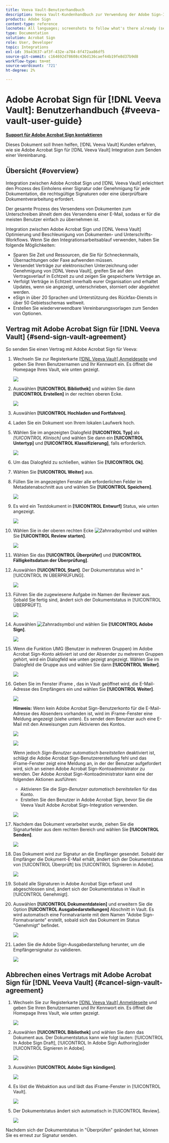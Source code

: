 ```yaml
---
title: Veeva Vault-Benutzerhandbuch
description: Veeva Vault-Kundenhandbuch zur Verwendung der Adobe Sign-Integration mit Veeva
products: Adobe Sign
content-type: reference
locnotes: All languages; screenshots to follow what's there already (seems there is a mix within a given language version of the article)
type: Documentation
solution: Acrobat Sign
role: User, Developer
topic: Integrations
exl-id: 39a43637-af3f-432e-a784-8f472aa86df5
source-git-commit: c164692d78608c436d136caef44b19fe8d37b9d8
workflow-type: tm+mt
source-wordcount: '721'
ht-degree: 2%

---
```


# Adobe Acrobat Sign für [!DNL Veeva Vault]: Benutzerhandbuch {#veeva-vault-user-guide}

[**Support für Adobe Acrobat Sign kontaktieren**](https://adobe.com/go/adobesign-support-center_de)

Dieses Dokument soll Ihnen helfen, [!DNL Veeva Vault] Kunden erfahren, wie sie Adobe Acrobat Sign für [!DNL Veeva Vault] Integration zum Senden einer Vereinbarung.

## Übersicht {#overview}

Integration zwischen Adobe Acrobat Sign und [!DNL Veeva Vault] erleichtert den Prozess des Einholens einer Signatur oder Genehmigung für jede Dokumentation, die rechtsgültige Signaturen oder eine überprüfbare Dokumentverarbeitung erfordert.

Der gesamte Prozess des Versendens von Dokumenten zum Unterschreiben ähnelt dem des Versendens einer E-Mail, sodass er für die meisten Benutzer einfach zu übernehmen ist.

Integration zwischen Adobe Acrobat Sign und [!DNL Veeva Vault] Optimierung und Beschleunigung von Dokumenten- und Unterschrifts-Workflows. Wenn Sie den Integrationsarbeitsablauf verwenden, haben Sie folgende Möglichkeiten:

* Sparen Sie Zeit und Ressourcen, die Sie für Schneckenmails, Übernachtungen oder Faxe aufwenden müssen.
* Versendet Verträge zur elektronischen Unterzeichnung oder Genehmigung von [!DNL Veeva Vault], greifen Sie auf den Vertragsverlauf in Echtzeit zu und zeigen Sie gespeicherte Verträge an.
* Verfolgt Verträge in Echtzeit innerhalb eurer Organisation und erhaltet Updates, wenn sie angezeigt, unterschrieben, storniert oder abgelehnt werden.
* eSign in über 20 Sprachen und Unterstützung des Rückfax-Diensts in über 50 Gebietsschemas weltweit.
* Erstellen Sie wiederverwendbare Vereinbarungsvorlagen zum Senden von Optionen.

## Vertrag mit Adobe Acrobat Sign für [!DNL Veeva Vault] {#send-sign-vault-agreement}

So senden Sie einen Vertrag mit Adobe Acrobat Sign für Veeva:

1. Wechseln Sie zur Registerkarte [[!DNL Veeva Vault] Anmeldeseite](https://login.veevavault.com/) und geben Sie Ihren Benutzernamen und Ihr Kennwort ein. Es öffnet die Homepage Ihres Vault, wie unten gezeigt.

   ![](images/vault-home.png)

1. Auswählen **[!UICONTROL Bibliothek]** und wählen Sie dann **[!UICONTROL Erstellen]** in der rechten oberen Ecke.

   ![](images/create-library.png)

1. Auswählen **[!UICONTROL Hochladen und Fortfahren]**.

1. Laden Sie ein Dokument von Ihrem lokalen Laufwerk hoch.

1. Wählen Sie im angezeigten Dialogfeld **[!UICONTROL Typ]** als *[!UICONTROL Klinisch]* und wählen Sie dann ein **[!UICONTROL Untertyp]** und **[!UICONTROL Klassifizierung]**, falls erforderlich.


   ![](images/choose-document-type.png)

1. Um das Dialogfeld zu schließen, wählen Sie **[!UICONTROL Ok]**.

1. Wählen Sie **[!UICONTROL Weiter]** aus.

1. Füllen Sie im angezeigten Fenster alle erforderlichen Felder im Metadatenabschnitt aus und wählen Sie **[!UICONTROL Speichern]**.

   ![](images/metadata-details.png)

1. Es wird ein Testdokument in **[!UICONTROL Entwurf]** Status, wie unten angezeigt.

   ![](images/document-draft.png)

1. Wählen Sie in der oberen rechten Ecke ![Zahnradsymbol](images/icon-gear.png) und wählen Sie **[!UICONTROL Review starten]**.

   ![](images/start-review.png)

1. Wählen Sie das **[!UICONTROL Überprüfer]** und **[!UICONTROL Fälligkeitsdatum der Überprüfung]**.

1. Auswählen **[!UICONTROL Start]**. Der Dokumentstatus wird in &quot; [!UICONTROL IN ÜBERPRÜFUNG].

   ![](images/in-review.png)

1. Führen Sie die zugewiesene Aufgabe im Namen der Reviewer aus. Sobald Sie fertig sind, ändert sich der Dokumentstatus in [!UICONTROL ÜBERPRÜFT].

   ![](images/reviewed-status.png)

1. Auswählen ![Zahnradsymbol](images/icon-gear.png) und wählen Sie **[!UICONTROL Adobe Sign]**.

   ![](images/select-adobe-sign.png)

1. Wenn die Funktion UMG (Benutzer in mehreren Gruppen) im Adobe Acrobat Sign-Konto aktiviert ist und der Absender zu mehreren Gruppen gehört, wird ein Dialogfeld wie unten gezeigt angezeigt. Wählen Sie im Dialogfeld die Gruppe aus und wählen Sie dann **[!UICONTROL Weiter]**.

   ![](images/umg-dialog.png)

1. Geben Sie im Fenster iFrame , das in Vault geöffnet wird, die E-Mail-Adresse des Empfängers ein und wählen Sie **[!UICONTROL Weiter]**.

   ![](images/iframe.png)

   **Hinweis:** Wenn kein Adobe Acrobat Sign-Benutzerkonto für die E-Mail-Adresse des Absenders vorhanden ist, wird im iFrame-Fenster eine Meldung angezeigt (siehe unten). Es sendet dem Benutzer auch eine E-Mail mit den Anweisungen zum Aktivieren des Kontos.

   ![](images/iFrame-registration-message.png)

   ![](images/iFrame-confirm-email.png)

   Wenn jedoch *Sign-Benutzer automatisch bereitstellen* deaktiviert ist, schlägt die Adobe Acrobat Sign-Benutzererstellung fehl und das iFrame-Fenster zeigt eine Meldung an, in der der Benutzer aufgefordert wird, sich an seinen Adobe Acrobat Sign-Kontoadministrator zu wenden. Der Adobe Acrobat Sign-Kontoadministrator kann eine der folgenden Aktionen ausführen:

   * Aktivieren Sie die *Sign-Benutzer automatisch bereitstellen* für das Konto.
   * Erstellen Sie den Benutzer in Adobe Acrobat Sign, bevor Sie die Veeva Vault Adobe Acrobat Sign-Integration verwenden.

   ![](images/iFrame-contact-administrator.png)

1. Nachdem das Dokument verarbeitet wurde, ziehen Sie die Signaturfelder aus dem rechten Bereich und wählen Sie **[!UICONTROL Senden]**.

   ![](images/add-signature-fields.png)

1. Das Dokument wird zur Signatur an die Empfänger gesendet. Sobald der Empfänger die Dokument-E-Mail erhält, ändert sich der Dokumentstatus von [!UICONTROL Überprüft] bis [!UICONTROL Signieren in Adobe].

   ![](images/in-adobe-signing.png)

1. Sobald alle Signaturen in Adobe Acrobat Sign erfasst und abgeschlossen sind, ändert sich der Dokumentstatus in Vault in [!UICONTROL Genehmigt].

1. Auswählen **[!UICONTROL Dokumentdateien]** und erweitern Sie die Option **[!UICONTROL Ausgabedarstellungen]** Abschnitt in Vault. Es wird automatisch eine Formatvariante mit dem Namen &quot;Adobe Sign-Formatvariante&quot; erstellt, sobald sich das Dokument im Status &quot;Genehmigt&quot; befindet.

   ![](images/document-files.png)

1. Laden Sie die Adobe Sign-Ausgabedarstellung herunter, um die Empfängersignatur zu validieren.

   ![](images/verify-signature.png)

## Abbrechen eines Vertrags mit Adobe Acrobat Sign für [!DNL Veeva Vault] {#cancel-sign-vault-agreement}

1. Wechseln Sie zur Registerkarte [[!DNL Veeva Vault] Anmeldeseite](https://login.veevavault.com/) und geben Sie Ihren Benutzernamen und Ihr Kennwort ein. Es öffnet die Homepage Ihres Vault, wie unten gezeigt.

   ![](images/vault-home.png)

1. Auswählen **[!UICONTROL Bibliothek]** und wählen Sie dann das Dokument aus. Der Dokumentstatus kann wie folgt lauten: [!UICONTROL In Adobe Sign Draft], [!UICONTROL In Adobe Sign Authoring]oder [!UICONTROL Signieren in Adobe].

   ![](images/document-adobe-sign-authoring.png)

1. Auswählen **[!UICONTROL Adobe Sign kündigen]**.

   ![](images/cancel-document.png)

1. Es löst die Webaktion aus und lädt das iFrame-Fenster in [!UICONTROL Vault].

   ![](images/cancelled-document.png)

1. Der Dokumentstatus ändert sich automatisch in [!UICONTROL Review].

   ![](images/cancel-reviewed.png)

Nachdem sich der Dokumentstatus in &quot;Überprüfen&quot; geändert hat, können Sie es erneut zur Signatur senden.
